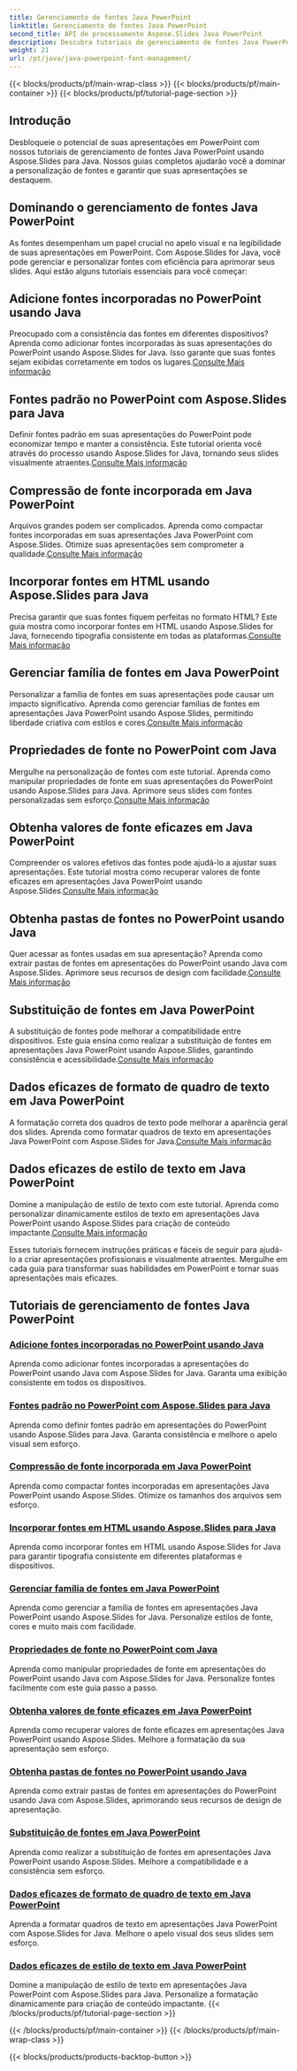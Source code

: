 ```yaml
---
title: Gerenciamento de fontes Java PowerPoint
linktitle: Gerenciamento de fontes Java PowerPoint
second_title: API de processamento Aspose.Slides Java PowerPoint
description: Descubra tutoriais de gerenciamento de fontes Java PowerPoint usando Aspose.Slides para Java. Aprenda técnicas de incorporação, compactação e personalização para aprimorar apresentações.
weight: 21
url: /pt/java/java-powerpoint-font-management/
---
```


{{< blocks/products/pf/main-wrap-class >}}
{{< blocks/products/pf/main-container >}}
{{< blocks/products/pf/tutorial-page-section >}}

## Introdução

Desbloqueie o potencial de suas apresentações em PowerPoint com nossos tutoriais de gerenciamento de fontes Java PowerPoint usando Aspose.Slides para Java. Nossos guias completos ajudarão você a dominar a personalização de fontes e garantir que suas apresentações se destaquem.

## Dominando o gerenciamento de fontes Java PowerPoint

As fontes desempenham um papel crucial no apelo visual e na legibilidade de suas apresentações em PowerPoint. Com Aspose.Slides for Java, você pode gerenciar e personalizar fontes com eficiência para aprimorar seus slides. Aqui estão alguns tutoriais essenciais para você começar:

## Adicione fontes incorporadas no PowerPoint usando Java
 Preocupado com a consistência das fontes em diferentes dispositivos? Aprenda como adicionar fontes incorporadas às suas apresentações do PowerPoint usando Aspose.Slides for Java. Isso garante que suas fontes sejam exibidas corretamente em todos os lugares.[Consulte Mais informação](./add-embedded-fonts-powerpoint-java/)

## Fontes padrão no PowerPoint com Aspose.Slides para Java
Definir fontes padrão em suas apresentações do PowerPoint pode economizar tempo e manter a consistência. Este tutorial orienta você através do processo usando Aspose.Slides for Java, tornando seus slides visualmente atraentes.[Consulte Mais informação](./default-fonts-powerpoint/)

## Compressão de fonte incorporada em Java PowerPoint
 Arquivos grandes podem ser complicados. Aprenda como compactar fontes incorporadas em suas apresentações Java PowerPoint com Aspose.Slides. Otimize suas apresentações sem comprometer a qualidade.[Consulte Mais informação](./embedded-font-compression-java-powerpoint/)

## Incorporar fontes em HTML usando Aspose.Slides para Java
 Precisa garantir que suas fontes fiquem perfeitas no formato HTML? Este guia mostra como incorporar fontes em HTML usando Aspose.Slides for Java, fornecendo tipografia consistente em todas as plataformas.[Consulte Mais informação](./embed-fonts-in-html/)

## Gerenciar família de fontes em Java PowerPoint
 Personalizar a família de fontes em suas apresentações pode causar um impacto significativo. Aprenda como gerenciar famílias de fontes em apresentações Java PowerPoint usando Aspose.Slides, permitindo liberdade criativa com estilos e cores.[Consulte Mais informação](./manage-font-family-java-powerpoint/)

## Propriedades de fonte no PowerPoint com Java
 Mergulhe na personalização de fontes com este tutorial. Aprenda como manipular propriedades de fonte em suas apresentações do PowerPoint usando Aspose.Slides para Java. Aprimore seus slides com fontes personalizadas sem esforço.[Consulte Mais informação](./font-properties-powerpoint-java/)

## Obtenha valores de fonte eficazes em Java PowerPoint
 Compreender os valores efetivos das fontes pode ajudá-lo a ajustar suas apresentações. Este tutorial mostra como recuperar valores de fonte eficazes em apresentações Java PowerPoint usando Aspose.Slides.[Consulte Mais informação](./get-effective-font-values-java-powerpoint/)

## Obtenha pastas de fontes no PowerPoint usando Java
 Quer acessar as fontes usadas em sua apresentação? Aprenda como extrair pastas de fontes em apresentações do PowerPoint usando Java com Aspose.Slides. Aprimore seus recursos de design com facilidade.[Consulte Mais informação](./get-fonts-folders-powerpoint-java/)

## Substituição de fontes em Java PowerPoint
 A substituição de fontes pode melhorar a compatibilidade entre dispositivos. Este guia ensina como realizar a substituição de fontes em apresentações Java PowerPoint usando Aspose.Slides, garantindo consistência e acessibilidade.[Consulte Mais informação](./fonts-substitution-java-powerpoint/)

## Dados eficazes de formato de quadro de texto em Java PowerPoint
 A formatação correta dos quadros de texto pode melhorar a aparência geral dos slides. Aprenda como formatar quadros de texto em apresentações Java PowerPoint com Aspose.Slides for Java.[Consulte Mais informação](./effective-text-frame-format-data-java-powerpoint/)

## Dados eficazes de estilo de texto em Java PowerPoint
 Domine a manipulação de estilo de texto com este tutorial. Aprenda como personalizar dinamicamente estilos de texto em apresentações Java PowerPoint usando Aspose.Slides para criação de conteúdo impactante.[Consulte Mais informação](./effective-text-style-data-java-powerpoint/)

Esses tutoriais fornecem instruções práticas e fáceis de seguir para ajudá-lo a criar apresentações profissionais e visualmente atraentes. Mergulhe em cada guia para transformar suas habilidades em PowerPoint e tornar suas apresentações mais eficazes.
## Tutoriais de gerenciamento de fontes Java PowerPoint
### [Adicione fontes incorporadas no PowerPoint usando Java](./add-embedded-fonts-powerpoint-java/)
Aprenda como adicionar fontes incorporadas a apresentações do PowerPoint usando Java com Aspose.Slides for Java. Garanta uma exibição consistente em todos os dispositivos.
### [Fontes padrão no PowerPoint com Aspose.Slides para Java](./default-fonts-powerpoint/)
Aprenda como definir fontes padrão em apresentações do PowerPoint usando Aspose.Slides para Java. Garanta consistência e melhore o apelo visual sem esforço.
### [Compressão de fonte incorporada em Java PowerPoint](./embedded-font-compression-java-powerpoint/)
Aprenda como compactar fontes incorporadas em apresentações Java PowerPoint usando Aspose.Slides. Otimize os tamanhos dos arquivos sem esforço.
### [Incorporar fontes em HTML usando Aspose.Slides para Java](./embed-fonts-in-html/)
Aprenda como incorporar fontes em HTML usando Aspose.Slides for Java para garantir tipografia consistente em diferentes plataformas e dispositivos.
### [Gerenciar família de fontes em Java PowerPoint](./manage-font-family-java-powerpoint/)
Aprenda como gerenciar a família de fontes em apresentações Java PowerPoint usando Aspose.Slides for Java. Personalize estilos de fonte, cores e muito mais com facilidade.
### [Propriedades de fonte no PowerPoint com Java](./font-properties-powerpoint-java/)
Aprenda como manipular propriedades de fonte em apresentações do PowerPoint usando Java com Aspose.Slides for Java. Personalize fontes facilmente com este guia passo a passo.
### [Obtenha valores de fonte eficazes em Java PowerPoint](./get-effective-font-values-java-powerpoint/)
Aprenda como recuperar valores de fonte eficazes em apresentações Java PowerPoint usando Aspose.Slides. Melhore a formatação da sua apresentação sem esforço.
### [Obtenha pastas de fontes no PowerPoint usando Java](./get-fonts-folders-powerpoint-java/)
Aprenda como extrair pastas de fontes em apresentações do PowerPoint usando Java com Aspose.Slides, aprimorando seus recursos de design de apresentação.
### [Substituição de fontes em Java PowerPoint](./fonts-substitution-java-powerpoint/)
Aprenda como realizar a substituição de fontes em apresentações Java PowerPoint usando Aspose.Slides. Melhore a compatibilidade e a consistência sem esforço.
### [Dados eficazes de formato de quadro de texto em Java PowerPoint](./effective-text-frame-format-data-java-powerpoint/)
Aprenda a formatar quadros de texto em apresentações Java PowerPoint com Aspose.Slides for Java. Melhore o apelo visual dos seus slides sem esforço.
### [Dados eficazes de estilo de texto em Java PowerPoint](./effective-text-style-data-java-powerpoint/)
Domine a manipulação de estilo de texto em apresentações Java PowerPoint com Aspose.Slides para Java. Personalize a formatação dinamicamente para criação de conteúdo impactante.
{{< /blocks/products/pf/tutorial-page-section >}}

{{< /blocks/products/pf/main-container >}}
{{< /blocks/products/pf/main-wrap-class >}}

{{< blocks/products/products-backtop-button >}}
